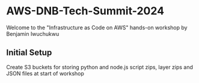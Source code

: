 # AWS-DNB-Tech-Summit-2024

Welcome to the "Infrastructure as Code on AWS" hands-on workshop by Benjamin Iwuchukwu

## Initial Setup

Create S3 buckets for storing python and node.js script zips, layer zips and JSON files at start of workshop
